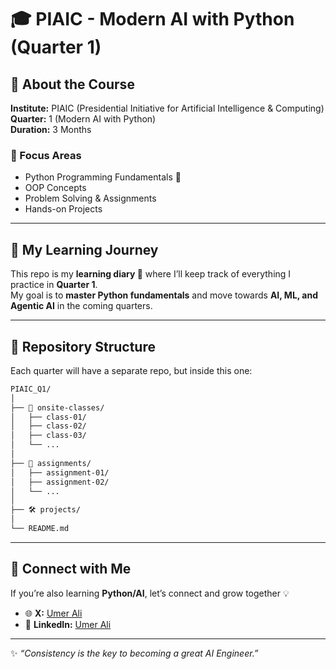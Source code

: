# 🎓 PIAIC - Modern AI with Python (Quarter 1)

## 📖 About the Course
**Institute:** PIAIC (Presidential Initiative for Artificial Intelligence & Computing)  
**Quarter:** 1 (Modern AI with Python)  
**Duration:** 3 Months  

### 🔑 Focus Areas
- Python Programming Fundamentals 🐍  
- OOP Concepts  
- Problem Solving & Assignments  
- Hands-on Projects  

---

## 🚀 My Learning Journey
This repo is my **learning diary 📓** where I’ll keep track of everything I practice in **Quarter 1**.  
My goal is to **master Python fundamentals** and move towards **AI, ML, and Agentic AI** in the coming quarters.  

---

## 📂 Repository Structure
Each quarter will have a separate repo, but inside this one:  


```bash
PIAIC_Q1/
│
├── 🏫 onsite-classes/
│   ├── class-01/
│   ├── class-02/
│   ├── class-03/
│   └── ...
│
├── 📑 assignments/
│   ├── assignment-01/
│   ├── assignment-02/
│   └── ...
│
├── 🛠️ projects/
│
└── README.md
```


---

## 🤝 Connect with Me
If you’re also learning **Python/AI**, let’s connect and grow together 💡  

- 🌐 **X:** [Umer Ali](https://x.com/Umerali_4)  
- 💼 **LinkedIn:** [Umer Ali](https://www.linkedin.com/in/umer-ali-a962252ba/)  

---
✨ _“Consistency is the key to becoming a great AI Engineer.”_  
